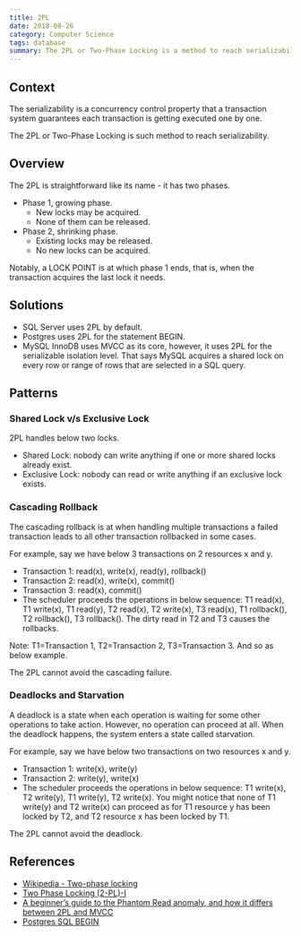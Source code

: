 ```yaml
---
title: 2PL
date: 2018-08-26
category: Computer Science
tags: database
summary: The 2PL or Two-Phase Locking is a method to reach serializability.
---
```


## Context

The serializability is a concurrency control property that a transaction system guarantees each transaction is getting executed one by one.

The 2PL or Two-Phase Locking is such method to reach serializability.

## Overview

The 2PL is straightforward like its name - it has two phases.

* Phase 1, growing phase.
    * New locks may be acquired.
    * None of them can be released.
* Phase 2, shrinking phase.
    * Existing locks may be released.
    * No new locks can be acquired.

Notably, a LOCK POINT is at which phase 1 ends, that is, when the transaction acquires the last lock it needs.

## Solutions

* SQL Server uses 2PL by default.
* Postgres uses 2PL for the statement BEGIN.
* MySQL InnoDB uses MVCC as its core, however, it uses 2PL for the serializable isolation level. That says MySQL acquires a shared lock on every row or range of rows that are selected in a SQL query.

## Patterns

### Shared Lock v/s Exclusive Lock

2PL handles below two locks.

* Shared Lock: nobody can write anything if one or more shared locks already exist.
* Exclusive Lock: nobody can read or write anything if an exclusive lock exists.

### Cascading Rollback

The cascading rollback is at when handling multiple transactions a failed transaction leads to all other transaction rollbacked in some cases.

For example, say we have below 3 transactions on 2 resources x and y.

* Transaction 1: read(x), write(x), read(y), rollback()
* Transaction 2: read(x), write(x), commit()
* Transaction 3: read(x), commit()
* The scheduler proceeds the operations in below sequence: T1 read(x), T1 write(x), T1 read(y), T2 read(x), T2 write(x), T3 read(x), T1 rollback(), T2 rollback(), T3 rollback(). The dirty read in T2 and T3 causes the rollbacks.

Note: T1=Transaction 1, T2=Transaction 2, T3=Transaction 3. And so as below example.

The 2PL cannot avoid the cascading failure.

### Deadlocks and Starvation

A deadlock is a state when each operation is waiting for some other operations to take action. However, no operation can proceed at all. When the deadlock happens, the system enters a state called starvation.

For example, say we have below two transactions on two resources x and y.

* Transaction 1: write(x), write(y)
* Transaction 2: write(y), write(x)
* The scheduler proceeds the operations in below sequence: T1 write(x), T2 write(y), T1 write(y), T2 write(x). You might notice that none of T1 write(y) and T2 write(x) can proceed as for T1 resource y has been locked by T2, and T2 resource x has been locked by T1.

The 2PL cannot avoid the deadlock.

## References

* [Wikipedia - Two-phase locking](https://en.wikipedia.org/wiki/Two-phase_locking)
* [Two Phase Locking (2-PL)-I](https://www.geeksforgeeks.org/dbms-concurrency-control-protocols-two-phase-locking-2-pl/)
* [A beginner’s guide to the Phantom Read anomaly, and how it differs between 2PL and MVCC](https://vladmihalcea.com/a-beginners-guide-to-the-phantom-read-anomaly-and-how-it-differs-between-2pl-and-mvcc/)
* [Postgres SQL BEGIN](https://www.postgresql.org/docs/6.4/static/sql-beginwork.htm)
